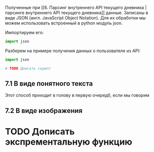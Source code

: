 Полученные при [[6. Парсинг внутреннего API текущего дневника |парсинге внутреннего API текущего дневника]] данные. Записаны в виде JSON (англ. JavaScript Object Notation). Для их обработки мы можем использовать встроенный в python модуль json.

Импортируем его:

``` Python
import json
```


Разберем на примере получения данных о пользователе из API:

``` Python
import json

# TODO Доисать скрипт
```

## 7.1 В виде понятного текста

Этот способ приходит в голову в первую очередб, если мы говорим

## 7.2 В виде изображения

# TODO Дописать экспрементальную функцию